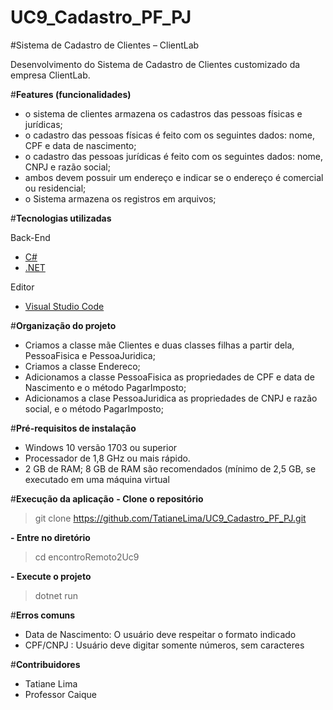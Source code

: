 # UC9_Cadastro_PF_PJ
#Sistema de Cadastro de Clientes – ClientLab

Desenvolvimento do Sistema de Cadastro de Clientes customizado da empresa ClientLab. 

#**Features (funcionalidades)**
-	o sistema de clientes armazena os cadastros das pessoas físicas e jurídicas;
-	o cadastro das pessoas físicas é feito com os seguintes dados: nome, CPF e data de nascimento;
-	o cadastro das pessoas jurídicas é feito com os seguintes dados: nome, CNPJ e razão social;
-	ambos devem possuir um endereço e indicar se o endereço é comercial ou residencial;
-	o Sistema armazena os registros em arquivos;

#**Tecnologias utilizadas**

Back-End
- [C#](https://docs.microsoft.com/pt-br/dotnet/csharp/)
- [.NET](https://dotnet.microsoft.com/download)
 
Editor
- [Visual Studio Code](https://code.visualstudio.com/)

#**Organização do projeto**
-	Criamos a classe mãe Clientes e duas classes filhas a partir dela, PessoaFisica e PessoaJuridica;
-	Criamos a classe Endereco;
-	Adicionamos a classe PessoaFisica as propriedades de CPF e data de Nascimento e o método PagarImposto;
-	Adicionamos a clase PessoaJuridica as propriedades de CNPJ e razão social, e o método PagarImposto;

#**Pré-requisitos de instalação**
-	Windows 10 versão 1703 ou superior
-	Processador de 1,8 GHz ou mais rápido.
-	2 GB de RAM; 8 GB de RAM são recomendados (mínimo de 2,5 GB, se executado em uma máquina virtual

#**Execução da aplicação**
  **-	Clone o repositório**
  >git clone https://github.com/TatianeLima/UC9_Cadastro_PF_PJ.git

  **-	Entre no diretório**
  >cd encontroRemoto2Uc9
  
  **-	Execute o projeto**
  >dotnet run

#**Erros comuns**
-	Data de Nascimento: O usuário deve respeitar o formato indicado
-	CPF/CNPJ : Usuário deve digitar somente números, sem caracteres

#**Contribuidores**
-	Tatiane Lima
-	Professor Caique

